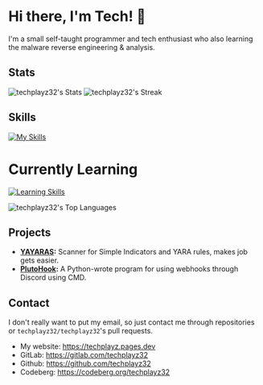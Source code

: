 # Hi there, I'm Tech! 👋

I'm a small self-taught programmer and tech enthusiast who also learning the malware reverse engineering & analysis.

## Stats
![techplayz32's Stats](https://github-readme-stats.vercel.app/api?username=techplayz32&theme=dark&show_icons=true&hide_border=false&count_private=false&layout=compact)
![techplayz32's Streak](https://github-readme-streak-stats.herokuapp.com/?user=techplayz32&theme=dark&hide_border=false&layout=compact)

## Skills
[![My Skills](https://skillicons.dev/icons?i=ts,go,docker,mongodb,git,react,nextjs,py,supabase,bun,java,vscodium,pycharm,windows)](https://skillicons.dev)

# Currently Learning
[![Learning Skills](https://skillicons.dev/icons?i=astro,cpp,cs,rails,ruby,rust,nix)](https://skillicons.dev)

![techplayz32's Top Languages](https://github-readme-stats.vercel.app/api/top-langs/?username=techplayz32&theme=dark&show_icons=true&hide_border=false&layout=compact)

## Projects
- **[YAYARAS](https://github.com/techplayz32/yayaras):** Scanner for Simple Indicators and YARA rules, makes job gets easier.
- **[PlutoHook](https://github.com/techplayz32/plutohook):** A Python-wrote program for using webhooks through Discord using CMD.

## Contact
I don't really want to put my email, so just contact me through repositories or `techplayz32/techplayz32`'s pull requests.

- My website: https://techplayz.pages.dev
- GitLab: https://gitlab.com/techplayz32
- Github: https://github.com/techplayz32
- Codeberg: https://codeberg.org/techplayz32

<!---
techplayz32/techplayz32 is a ✨ special ✨ repository because its `README.md` (this file) appears on your GitHub profile.
You can click the Preview link to take a look at your changes.
--->
